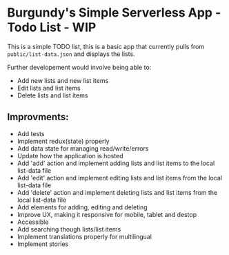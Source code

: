 # Burgundy's Simple Serverless App - Todo List - WIP

This is a simple TODO list, this is a basic app that currently pulls from `public/list-data.json` and displays the lists.

Further developement would involve being able to:

* Add new lists and new list items
* Edit lists and list items
* Delete lists and list items

## Improvments:

* Add tests
* Implement redux(state) properly
* Add data state for managing read/write/errors
* Update how the application is hosted
* Add 'add' action and implement adding lists and list items to the local list-data file
* Add 'edit' action and implement editing lists and list items from the local list-data file
* Add 'delete' action and implement deleting lists and list items from the local list-data file
* Add elements for adding, editing and deleting
* Improve UX, making it responsive for mobile, tablet and destop
* Accessible
* Add searching though lists/list items
* Implement translations properly for multilingual
* Implement stories
